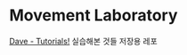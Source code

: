 # Movement Laboratory

[Dave - Tutorials!](https://www.youtube.com/playlist?list=PLh9SS5jRVLAleXEcDTWxBF39UjyrFc6Nb) 실습해본 것들 저장용 레포
